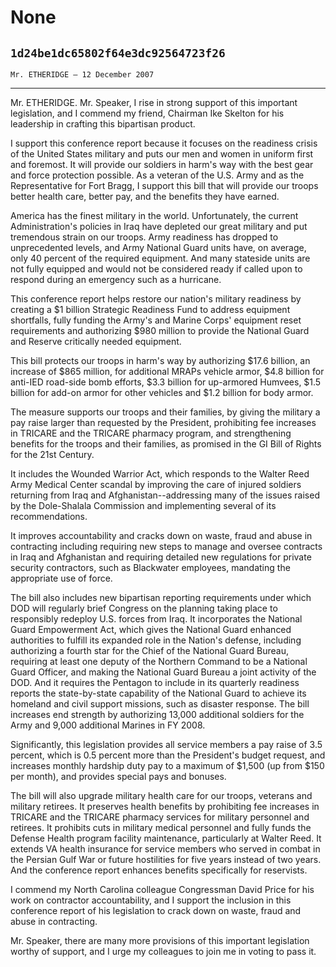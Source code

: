 # None
## `1d24be1dc65802f64e3dc92564723f26`
`Mr. ETHERIDGE — 12 December 2007`

---


Mr. ETHERIDGE. Mr. Speaker, I rise in strong support of this 
important legislation, and I commend my friend, Chairman Ike Skelton 
for his leadership in crafting this bipartisan product.

I support this conference report because it focuses on the readiness 
crisis of the United States military and puts our men and women in 
uniform first and foremost. It will provide our soldiers in harm's way 
with the best gear and force protection possible. As a veteran of the 
U.S. Army and as the Representative for Fort Bragg, I support this bill 
that will provide our troops better health care, better pay, and the 
benefits they have earned.

America has the finest military in the world. Unfortunately, the 
current Administration's policies in Iraq have depleted our great 
military and put tremendous strain on our troops. Army readiness has 
dropped to unprecedented levels, and Army National Guard units have, on 
average, only 40 percent of the required equipment. And many stateside 
units are not fully equipped and would not be considered ready if 
called upon to respond during an emergency such as a hurricane.

This conference report helps restore our nation's military readiness 
by creating a $1 billion Strategic Readiness Fund to address equipment 
shortfalls, fully funding the Army's and Marine Corps' equipment reset 
requirements and authorizing $980 million to provide the National Guard 
and Reserve critically needed equipment.

This bill protects our troops in harm's way by authorizing $17.6 
billion, an increase of $865 million, for additional MRAPs vehicle 
armor, $4.8 billion for anti-IED road-side bomb efforts, $3.3 billion 
for up-armored Humvees, $1.5 billion for add-on armor for other 
vehicles and $1.2 billion for body armor.

The measure supports our troops and their families, by giving the 
military a pay raise larger than requested by the President, 
prohibiting fee increases in TRICARE and the TRICARE pharmacy program, 
and strengthening benefits for the troops and their families, as 
promised in the GI Bill of Rights for the 21st Century.

It includes the Wounded Warrior Act, which responds to the Walter 
Reed Army Medical Center scandal by improving the care of injured 
soldiers returning from Iraq and Afghanistan--addressing many of the 
issues raised by the Dole-Shalala Commission and implementing several 
of its recommendations.

It improves accountability and cracks down on waste, fraud and abuse 
in contracting including requiring new steps to manage and oversee 
contracts in Iraq and Afghanistan and requiring detailed new 
regulations for private security contractors, such as Blackwater 
employees, mandating the appropriate use of force.

The bill also includes new bipartisan reporting requirements under 
which DOD will regularly brief Congress on the planning taking place to 
responsibly redeploy U.S. forces from Iraq. It incorporates the 
National Guard Empowerment Act, which gives the National Guard enhanced 
authorities to fulfill its expanded role in the Nation's defense, 
including authorizing a fourth star for the Chief of the National Guard 
Bureau, requiring at least one deputy of the Northern Command to be a 
National Guard Officer, and making the National Guard Bureau a joint 
activity of the DOD. And it requires the Pentagon to include in its 
quarterly readiness reports the state-by-state capability of the 
National Guard to achieve its homeland and civil support missions, such 
as disaster response. The bill increases end strength by authorizing 
13,000 additional soldiers for the Army and 9,000 additional Marines in 
FY 2008.

Significantly, this legislation provides all service members a pay 
raise of 3.5 percent, which is 0.5 percent more than the President's 
budget request, and increases monthly hardship duty pay to a maximum of 
$1,500 (up from $150 per month), and provides special pays and bonuses.

The bill will also upgrade military health care for our troops, 
veterans and military retirees. It preserves health benefits by 
prohibiting fee increases in TRICARE and the TRICARE pharmacy services 
for military personnel and retirees. It prohibits cuts in military 
medical personnel and fully funds the Defense Health program facility 
maintenance, particularly at Walter Reed. It extends VA health 
insurance for service members who served in combat in the Persian Gulf 
War or future hostilities for five years instead of two years. And the 
conference report enhances benefits specifically for reservists.

I commend my North Carolina colleague Congressman David Price for his 
work on contractor accountability, and I support the inclusion in this 
conference report of his legislation to crack down on waste, fraud and 
abuse in contracting.

Mr. Speaker, there are many more provisions of this important 
legislation worthy of support, and I urge my colleagues to join me in 
voting to pass it.